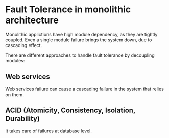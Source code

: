# Fault Tolerance in monolithic architecture

Monolithic applictions have high module dependency, as they are tightly coupled. Even a single module failure brings the system down, due to cascading effect.

There are different approaches to handle fault tolerance by decoupling modules:

## Web services

Web services failure can cause a cascading failure in the system that relies on them.

## ACID (Atomicity, Consistency, Isolation, Durability)

It takes care of failures at database level. 

